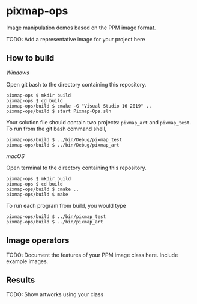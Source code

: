 # pixmap-ops

Image manipulation demos based on the PPM image format.

TODO: Add a representative image for your project here

## How to build

*Windows*

Open git bash to the directory containing this repository.

```
pixmap-ops $ mkdir build
pixmap-ops $ cd build
pixmap-ops/build $ cmake -G "Visual Studio 16 2019" ..
pixmap-ops/build $ start Pixmap-Ops.sln
```

Your solution file should contain two projects: `pixmap_art` and `pixmap_test`.
To run from the git bash command shell, 

```
pixmap-ops/build $ ../bin/Debug/pixmap_test
pixmap-ops/build $ ../bin/Debug/pixmap_art
```

*macOS*

Open terminal to the directory containing this repository.

```
pixmap-ops $ mkdir build
pixmap-ops $ cd build
pixmap-ops/build $ cmake ..
pixmap-ops/build $ make
```

To run each program from build, you would type

```
pixmap-ops/build $ ../bin/pixmap_test
pixmap-ops/build $ ../bin/pixmap_art
```

## Image operators

TODO: Document the features of your PPM image class here. Include example images.

## Results

TODO: Show artworks using your class

